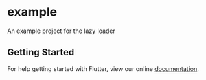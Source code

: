 # example

An example project for the lazy loader

## Getting Started

For help getting started with Flutter, view our online
[documentation](https://flutter.io/).
